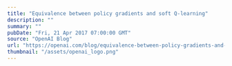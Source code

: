 ```yaml
---
title: "Equivalence between policy gradients and soft Q-learning"
description: ""
summary: ""
pubDate: "Fri, 21 Apr 2017 07:00:00 GMT"
source: "OpenAI Blog"
url: "https://openai.com/blog/equivalence-between-policy-gradients-and-soft-q-learning"
thumbnail: "/assets/openai_logo.png"
---
```


